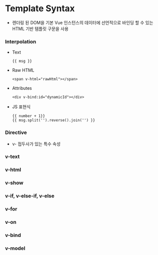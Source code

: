 # Template Syntax

- 렌더링 된 DOM을 기본 Vue 인스턴스의 데이터에 선언적으로 바인딩 할 수 있는 HTML 기반 템플릿 구문을 사용

### Interpolation

- Text

  ```
  {{ msg }}
  ```

  

- Raw HTML

  ```
  <span v-html="rawHtml"></span>
  ```

- Attributes

  ```
  <div v-bind:id="dynamicId"></div>
  ```

- JS 표현식

  ```
  {{ number + 1}}
  {{ msg.split('').reverse().join('') }}
  ```

  

### Directive

- v- 접두사가 있는 특수 속성

### v-text

### v-html

### v-show

### v-if, v-else-if, v-else

### v-for

### v-on

### v-bind

### v-model





